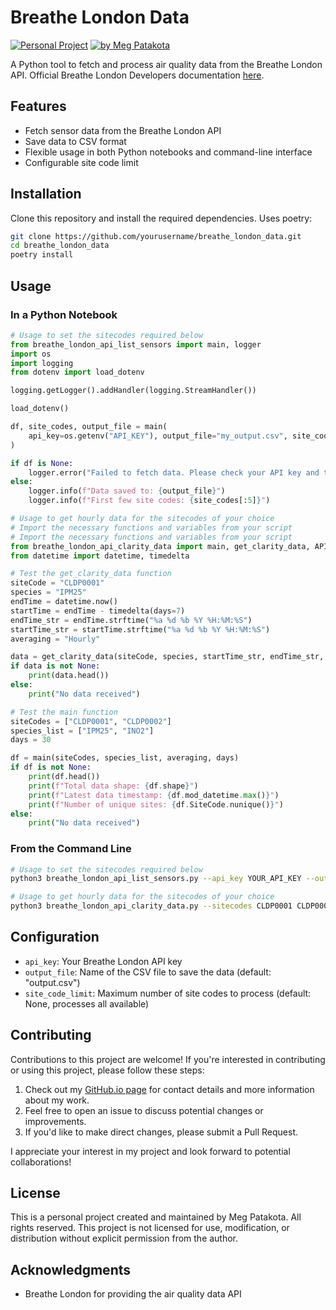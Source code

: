 # Breathe London Data
[![Personal Project](https://img.shields.io/badge/Project-Personal-green)](https://meg-patakota.github.io)
[![by Meg Patakota](https://img.shields.io/badge/by-Meg%20Patakota-blue)](https://meg-patakota.github.io)

A Python tool to fetch and process air quality data from the Breathe London API.
Official Breathe London Developers documentation [here](https://www.breathelondon.org/developers).

## Features

- Fetch sensor data from the Breathe London API
- Save data to CSV format
- Flexible usage in both Python notebooks and command-line interface
- Configurable site code limit

## Installation

Clone this repository and install the required dependencies. Uses poetry:

```bash
git clone https://github.com/yourusername/breathe_london_data.git
cd breathe_london_data
poetry install
```

## Usage

### In a Python Notebook

```python
# Usage to set the sitecodes required below
from breathe_london_api_list_sensors import main, logger
import os
import logging
from dotenv import load_dotenv

logging.getLogger().addHandler(logging.StreamHandler())

load_dotenv()

df, site_codes, output_file = main(
    api_key=os.getenv("API_KEY"), output_file="my_output.csv", site_code_limit=10
)

if df is None:
    logger.error("Failed to fetch data. Please check your API key and try again later.")
else:
    logger.info(f"Data saved to: {output_file}")
    logger.info(f"First few site codes: {site_codes[:5]}")
```

```python
# Usage to get hourly data for the sitecodes of your choice
# Import the necessary functions and variables from your script
# Import the necessary functions and variables from your script
from breathe_london_api_clarity_data import main, get_clarity_data, API_KEY
from datetime import datetime, timedelta

# Test the get_clarity_data function
siteCode = "CLDP0001"
species = "IPM25"
endTime = datetime.now()
startTime = endTime - timedelta(days=7)
endTime_str = endTime.strftime("%a %d %b %Y %H:%M:%S")
startTime_str = startTime.strftime("%a %d %b %Y %H:%M:%S")
averaging = "Hourly"

data = get_clarity_data(siteCode, species, startTime_str, endTime_str, averaging)
if data is not None:
    print(data.head())
else:
    print("No data received")

# Test the main function
siteCodes = ["CLDP0001", "CLDP0002"]
species_list = ["IPM25", "INO2"]
days = 30

df = main(siteCodes, species_list, averaging, days)
if df is not None:
    print(df.head())
    print(f"Total data shape: {df.shape}")
    print(f"Latest data timestamp: {df.mod_datetime.max()}")
    print(f"Number of unique sites: {df.SiteCode.nunique()}")
else:
    print("No data received")

```

### From the Command Line

```bash
# Usage to set the sitecodes required below
python3 breathe_london_api_list_sensors.py --api_key YOUR_API_KEY --output my_output.csv --limit 10
```
```bash
# Usage to get hourly data for the sitecodes of your choice
python3 breathe_london_api_clarity_data.py --sitecodes CLDP0001 CLDP0002 --species IPM25 INO2 --averaging Hourly --days 30 
```
## Configuration

- `api_key`: Your Breathe London API key
- `output_file`: Name of the CSV file to save the data (default: "output.csv")
- `site_code_limit`: Maximum number of site codes to process (default: None, processes all available)

## Contributing

Contributions to this project are welcome! If you're interested in contributing or using this project, please follow these steps:

1. Check out my [GitHub.io page](https://meg-patakota.github.io) for contact details and more information about my work.
2. Feel free to open an issue to discuss potential changes or improvements.
3. If you'd like to make direct changes, please submit a Pull Request.

I appreciate your interest in my project and look forward to potential collaborations!

## License

This is a personal project created and maintained by Meg Patakota. All rights reserved. This project is not licensed for use, modification, or distribution without explicit permission from the author.

## Acknowledgments

- Breathe London for providing the air quality data API
<!-- - [Add any other acknowledgments here] -->